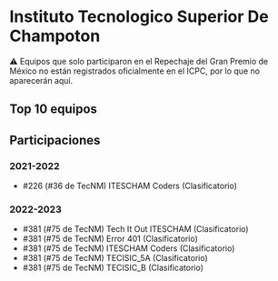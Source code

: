 # Instituto Tecnologico Superior De Champoton

:warning: Equipos que solo participaron en el Repechaje del Gran Premio de México no están registrados oficialmente en el ICPC, por lo que no aparecerán aquí.

## Top 10 equipos


## Participaciones

### 2021-2022

- #226 (#36 de TecNM) ITESCHAM Coders (Clasificatorio)

### 2022-2023

- #381 (#75 de TecNM) Tech It Out ITESCHAM (Clasificatorio)
- #381 (#75 de TecNM) Error 401 (Clasificatorio)
- #381 (#75 de TecNM) ITESCHAM Coders (Clasificatorio)
- #381 (#75 de TecNM) TECISIC_5A (Clasificatorio)
- #381 (#75 de TecNM) TECISIC_B (Clasificatorio)



